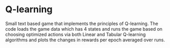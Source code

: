 # Q-learning
Small text based game that implements the principles of Q-learning. The code loads the game data which has 4 states and runs the game based on choosing optimized actions via both Linear and Tabular Q-learning algorithms and plots the changes in rewards per epoch averaged over runs. 



